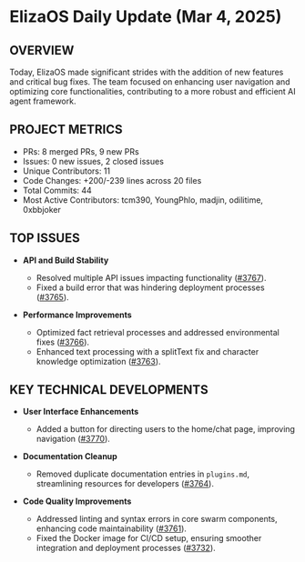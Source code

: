 # ElizaOS Daily Update (Mar 4, 2025)

## OVERVIEW 
Today, ElizaOS made significant strides with the addition of new features and critical bug fixes. The team focused on enhancing user navigation and optimizing core functionalities, contributing to a more robust and efficient AI agent framework.

## PROJECT METRICS
- PRs: 8 merged PRs, 9 new PRs
- Issues: 0 new issues, 2 closed issues
- Unique Contributors: 11
- Code Changes: +200/-239 lines across 20 files
- Total Commits: 44
- Most Active Contributors: tcm390, YoungPhlo, madjin, odilitime, 0xbbjoker

## TOP ISSUES
- **API and Build Stability**
  - Resolved multiple API issues impacting functionality ([#3767](https://github.com/elizaos/eliza/pull/3767)).
  - Fixed a build error that was hindering deployment processes ([#3765](https://github.com/elizaos/eliza/pull/3765)).

- **Performance Improvements**
  - Optimized fact retrieval processes and addressed environmental fixes ([#3766](https://github.com/elizaos/eliza/pull/3766)).
  - Enhanced text processing with a splitText fix and character knowledge optimization ([#3763](https://github.com/elizaos/eliza/pull/3763)).

## KEY TECHNICAL DEVELOPMENTS
- **User Interface Enhancements**
  - Added a button for directing users to the home/chat page, improving navigation ([#3770](https://github.com/elizaos/eliza/pull/3770)).

- **Documentation Cleanup**
  - Removed duplicate documentation entries in `plugins.md`, streamlining resources for developers ([#3764](https://github.com/elizaos/eliza/pull/3764)).

- **Code Quality Improvements**
  - Addressed linting and syntax errors in core swarm components, enhancing code maintainability ([#3761](https://github.com/elizaos/eliza/pull/3761)).
  - Fixed the Docker image for CI/CD setup, ensuring smoother integration and deployment processes ([#3732](https://github.com/elizaos/eliza/pull/3732)).